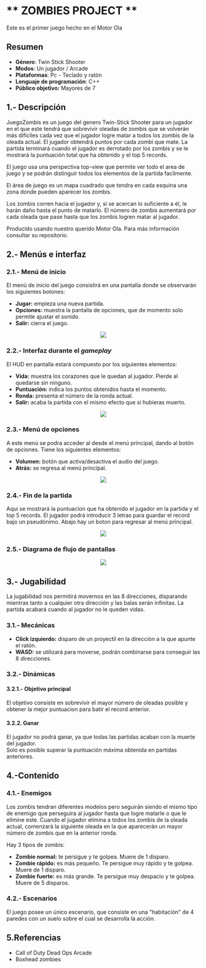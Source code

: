 # ** ZOMBIES PROJECT **
Este es el primer juego hecho en el Motor Ola

## Resumen
- **Género**: Twin Stick Shooter
- **Modos**: Un jugador / Arcade
- **Plataformas**: Pc - Teclado y ratón
- **Lenguaje de programación**: C++
- **Público objetivo:** Mayores de 7

## 1.- Descripción

JuegoZombis es un juego del genero Twin-Stick Shooter para un jugador en el que este tendrá que sobrevivir oleadas de zombis que se volverán más difíciles cada vez que el jugador logre matar a todos los zombis de la oleada actual. El jugador obtendrá puntos por cada zombi que mate. La partida terminará cuando el jugador es derrotado por los zombis y se le mostrará la puntuación total que ha obtenido y el top 5 records. 

El juego usa una perspectiva top-view que permite ver todo el area de juego y se podrán distinguir todos los elementos de la partida facilmente. 

El área de juego es un mapa cuadrado que tendra en cada esquina una zona donde pueden aparecer los zombis.

Los zombis corren hacia el jugador y, si se acercan lo suficiente a él, le harán daño hasta el punto de matarlo. El número de zombis aumentará por cada oleada que pase hasta que los zombis logren matar al jugador.

Producido usando nuestro querido Motor Ola. Para más información consultar su repositorio.

## 2.- Menús e interfaz
### 2.1.- Menú de inicio
El menú de inicio del juego consistirá en una pantalla donde se observarán los siguientes botones:

- **Jugar:** empieza una nueva partida.
- **Opciones:** muestra la pantalla de opciones, que de momento solo permite ajustar el sonido.
- **Salir:** cierra el juego.

<p align="center">
  <img src="https://github.com/OskarFreestyle/JuegoZombisRecu/blob/main/ImagenesMarkdown/Menu.png">
</p>

### 2.2.- Interfaz durante el *gameplay*
El HUD en pantalla estará compuesto por los siguientes elementos:

- **Vida:** muestra los corazones que le quedan al jugador. Pierde al quedarse sin ninguno.
- **Puntuación:** indica los puntos obtenidos hasta el momento.
- **Ronda:** presenta el número de la ronda actual.
- **Salir:** acaba la partida con el mismo efecto que si hubieras muerto.

<p align="center">
  <img src="https://github.com/OskarFreestyle/JuegoZombisRecu/blob/main/ImagenesMarkdown/Play.png">
</p>

### 2.3.- Menú de opciones
A este menú se podra acceder al desde el menú principal, dando al botón de opciones. Tiene los siguientes elementos:

- **Volumen:** botón que activa/desactiva el audio del juego.
- **Atrás:** se regresa al menú principal.

<p align="center">
  <img src="https://github.com/OskarFreestyle/JuegoZombisRecu/blob/main/ImagenesMarkdown/Opciones.png">
</p>

### 2.4.- Fin de la partida
Aqui se mostrará la puntuacion que ha obtenido el jugador en la partida y el top 5 records. El jugador podrá introducir 3 letras para guardar el record bajo un pseudónimo. Abajo hay un boton para regresar al menú principal.

<p align="center">
  <img src="https://github.com/OskarFreestyle/JuegoZombisRecu/blob/main/ImagenesMarkdown/Records.png">
</p>

### 2.5.- Diagrama de flujo de pantallas

<p align="center">
  <img src="https://github.com/OskarFreestyle/JuegoZombisRecu/blob/main/ImagenesMarkdown/FlujoPantallas.png">
</p>

## 3.- Jugabilidad
La jugabilidad nos permitirá movernos en las 8 direcciones, disparando mientras tanto a cualquier otra dirección y las balas serán infinitas. La partida acabará cuando al jugador no le queden vidas.

### 3.1.- Mecánicas
- **Click izquierdo:** disparo de un proyectil en la dirección a la que apunte el ratón.
- **WASD:** se utilizará para moverse, podrán combinarse para conseguir las 8 direcciones.

### 3.2.- Dinámicas
#### 3.2.1.- Objetivo principal
El objetivo consiste en sobrevivir el mayor número de oleadas posible y obtener la mejor puntuacion para batir el record anterior.

#### 3.2.2. Ganar
El jugador no podrá ganar, ya que todas las partidas acaban con la muerte del jugador.  
Solo es posible superar la puntuación máxima obtenida en partidas anteriores.

## 4.-Contenido
### 4.1.- Enemigos
Los zombis tendran diferentes modelos pero seguirán siendo el mismo tipo de enemigo que perseguira al jugador hasta que logre matarle o que le elimine este. 
Cuando el jugador elimina a todos los zombis de la oleada actual, comenzará la siguiente oleada en la que aparecerán un mayor número de zombis que en la anterior ronda.

Hay 3 tipos de zombis:
- **Zombie normal:** te persigue y te golpea. Muere de 1 disparo.
- **Zombie rápido:** es más pequeño. Te persigue muy rápido y te golpea. Muere de 1 disparo.
- **Zombie fuerte:** es más grande. Te persigue muy despacio y te golpea. Muere de 5 disparos.

### 4.2.- Escenarios

El juego posee un único escenario, que consiste en una "habitación" de 4 paredes con un suelo sobre el cual se desarrolla la acción.  

## 5.Referencias

* Call of Duty Dead Ops Arcade
* Boxhead zombies
